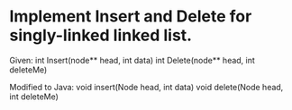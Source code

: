 # Implement Insert and Delete for singly-linked linked list.
Given:
int Insert(node** head, int data)
int Delete(node** head, int deleteMe)

Modified to Java:
void insert(Node head, int data)
void delete(Node head, int deleteMe)